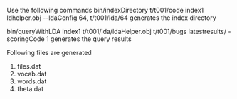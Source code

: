 Use the following commands
bin/indexDirectory t/t001/code index1 ldhelper.obj --ldaConfig 64, t/t001/lda/64
generates the index directory

bin/queryWithLDA index1 t/t001/lda/ldaHelper.obj t/t001/bugs latestresults/ -scoringCode 1
generates the query results

Following files are generated 
1. files.dat
2. vocab.dat
3. words.dat
4. theta.dat

